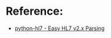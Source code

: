 # Reference:   
- [python-hl7 - Easy HL7 v2.x Parsing](https://python-hl7.readthedocs.io/en/latest/index.html)
